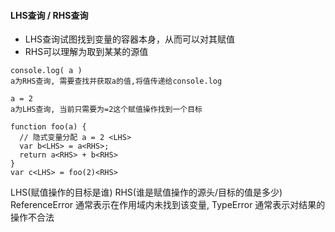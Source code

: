#### LHS查询 / RHS查询
- LHS查询试图找到变量的容器本身，从而可以对其赋值
- RHS可以理解为取到某某的源值
```
console.log( a )
a为RHS查询, 需要查找并获取a的值,将值传递给console.log

a = 2
a为LHS查询, 当前只需要为=2这个赋值操作找到一个目标
```
```
function foo(a) {
  // 隐式变量分配 a = 2 <LHS>
  var b<LHS> = a<RHS>;
  return a<RHS> + b<RHS>
}
var c<LHS> = foo(2)<RHS>
```
LHS(赋值操作的目标是谁) RHS(谁是赋值操作的源头/目标的值是多少)
ReferenceError 通常表示在作用域内未找到该变量, TypeError 通常表示对结果的操作不合法

